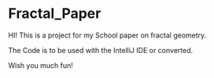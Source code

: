 # Fractal_Paper

HI! This is a project for my School paper on fractal geometry.

The Code is to be used with the IntelliJ IDE or converted.

Wish you much fun!
